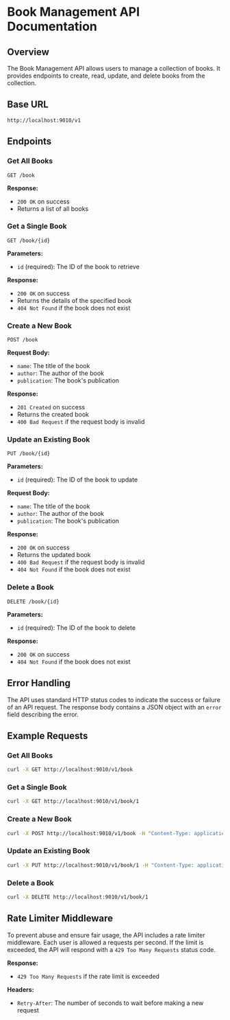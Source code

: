 # Book Management API Documentation

## Overview
The Book Management API allows users to manage a collection of books. It provides endpoints to create, read, update, and delete books from the collection.

## Base URL
```
http://localhost:9010/v1
```

## Endpoints

### Get All Books
```
GET /book
```
**Response:**
- `200 OK` on success
- Returns a list of all books

### Get a Single Book
```
GET /book/{id}
```
**Parameters:**
- `id` (required): The ID of the book to retrieve

**Response:**
- `200 OK` on success
- Returns the details of the specified book
- `404 Not Found` if the book does not exist

### Create a New Book
```
POST /book
```
**Request Body:**
- `name`: The title of the book
- `author`: The author of the book
- `publication`: The book's publication

**Response:**
- `201 Created` on success
- Returns the created book
- `400 Bad Request` if the request body is invalid

### Update an Existing Book
```
PUT /book/{id}
```
**Parameters:**
- `id` (required): The ID of the book to update

**Request Body:**
- `name`: The title of the book
- `author`: The author of the book
- `publication`: The book's publication

**Response:**
- `200 OK` on success
- Returns the updated book
- `400 Bad Request` if the request body is invalid
- `404 Not Found` if the book does not exist

### Delete a Book
```
DELETE /book/{id}
```
**Parameters:**
- `id` (required): The ID of the book to delete

**Response:**
- `200 OK` on success
- `404 Not Found` if the book does not exist

## Error Handling
The API uses standard HTTP status codes to indicate the success or failure of an API request. The response body contains a JSON object with an `error` field describing the error.

## Example Requests
### Get All Books
```bash
curl -X GET http://localhost:9010/v1/book
```

### Get a Single Book
```bash
curl -X GET http://localhost:9010/v1/book/1
```

### Create a New Book
```bash
curl -X POST http://localhost:9010/v1/book -H "Content-Type: application/json" -d '{"title": "New Book", "author": "Author Name"}'
```

### Update an Existing Book
```bash
curl -X PUT http://localhost:9010/v1/book/1 -H "Content-Type: application/json" -d '{"title": "Updated Title"}'
```

### Delete a Book
```bash
curl -X DELETE http://localhost:9010/v1/book/1
```

## Rate Limiter Middleware

To prevent abuse and ensure fair usage, the API includes a rate limiter middleware. Each user is allowed a requests per second. If the limit is exceeded, the API will respond with a `429 Too Many Requests` status code.

**Response:**
- `429 Too Many Requests` if the rate limit is exceeded

**Headers:**
- `Retry-After`: The number of seconds to wait before making a new request
